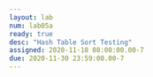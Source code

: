 ```yaml
---
layout: lab
num: lab05a
ready: true
desc: "Hash Table Sort Testing"
assigned: 2020-11-18 08:00:00.00-7
due: 2020-11-30 23:59:00.00-7
---
```

